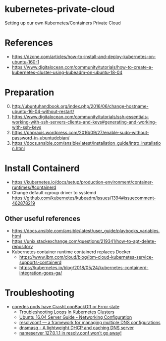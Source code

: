 # kubernetes-private-cloud
Setting up our own Kubernetes/Containers Private Cloud 

# References
* https://dzone.com/articles/how-to-install-and-deploy-kubernetes-on-ubuntu-160-1
* https://www.digitalocean.com/community/tutorials/how-to-create-a-kubernetes-cluster-using-kubeadm-on-ubuntu-18-04

# Preparation
0) http://ubuntuhandbook.org/index.php/2016/06/change-hostname-ubuntu-16-04-without-restart/
1) https://www.digitalocean.com/community/tutorials/ssh-essentials-working-with-ssh-servers-clients-and-keys#generating-and-working-with-ssh-keys
2) https://phpraxis.wordpress.com/2016/09/27/enable-sudo-without-password-in-ubuntudebian/
3) https://docs.ansible.com/ansible/latest/installation_guide/intro_installation.html

# Install Containerd
* https://kubernetes.io/docs/setup/production-environment/container-runtimes/#containerd
* Change default cgroup driver to systemd https://github.com/kubernetes/kubeadm/issues/1394#issuecomment-462878219

## Other useful references
* https://docs.ansible.com/ansible/latest/user_guide/playbooks_variables.html
* https://unix.stackexchange.com/questions/219341/how-to-apt-delete-repository
* Kubernetes container runtime containerd replaces Docker
  - https://www.ibm.com/cloud/blog/ibm-cloud-kubernetes-service-supports-containerd
  - https://kubernetes.io/blog/2018/05/24/kubernetes-containerd-integration-goes-ga/

# Troubleshooting

* [coredns pods have CrashLoopBackOff or Error state](https://kubernetes.io/docs/setup/production-environment/tools/kubeadm/troubleshooting-kubeadm/#coredns-pods-have-crashloopbackoff-or-error-state)
  - [Troubleshooting Loops In Kubernetes Clusters](https://github.com/coredns/coredns/tree/master/plugin/loop#troubleshooting)
  - [Ubuntu 16.04 Server Guide - Networking Configuration](https://help.ubuntu.com/16.04/serverguide/network-configuration.html)
  - [resolvconf — a framework for managing multiple DNS configurations](http://manpages.ubuntu.com/manpages/focal/en/man8/resolvconf.8.html)
  - [dnsmasq - A lightweight DHCP and caching DNS server](http://manpages.ubuntu.com/manpages/xenial/en/man8/dnsmasq.8.html)
  - [nameserver 127.0.1.1 in resolv.conf won't go away!](https://askubuntu.com/a/627900/419160)
